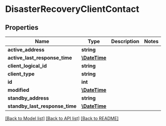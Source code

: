 # DisasterRecoveryClientContact

## Properties
Name | Type | Description | Notes
------------ | ------------- | ------------- | -------------
**active_address** | **string** |  | 
**active_last_response_time** | [**\DateTime**](\DateTime.md) |  | 
**client_logical_id** | **string** |  | 
**client_type** | **string** |  | 
**id** | **int** |  | 
**modified** | [**\DateTime**](\DateTime.md) |  | 
**standby_address** | **string** |  | 
**standby_last_response_time** | [**\DateTime**](\DateTime.md) |  | 

[[Back to Model list]](../README.md#documentation-for-models) [[Back to API list]](../README.md#documentation-for-api-endpoints) [[Back to README]](../README.md)



